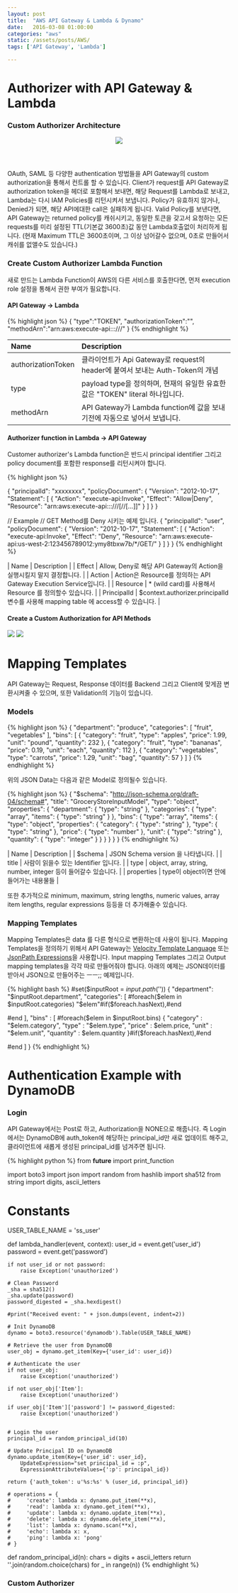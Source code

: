 ```yaml
---
layout: post
title:  "AWS API Gateway & Lambda & Dynamo"
date:   2016-03-08 01:00:00
categories: "aws"
static: /assets/posts/AWS/
tags: ['API Gateway', 'Lambda']

---
```


# Authorizer with API Gateway & Lambda 

### Custom Authorizer Architecture

<header>
<img src="{{ page.static }}custom-auth-workflow.png" class="img-responsive img-rounded img-fluid">
</header>

OAuth, SAML 등 다양한 authentication 방법들을 API Gateway의 custom authorization을 통해서 컨트롤 할 수 있습니다.
Client가 request를 API Gateway로 authorization token을 헤더로 포함해서 보내면, 해당 Request를 Lambda로 보내고, 
Lambda는 다시 IAM Policies를 리턴시켜서 보냅니다. Policy가 유효하지 않거나, Denied가 되면, 해당 API에대한 call은 실패하게 됩니다.
Valid Policy를 보낸다면, API Gateway는 returned policy를 캐쉬시키고, 동일한 토큰을 갖고서 요청하는 모든 requests를 
미리 설정된 TTL(기본값 3600초)값 동안 Lambda호출없이 처리하게 됩니다.
(현재 Maximum TTL은 3600초이며, 그 이상 넘어갈수 없으며, 0초로 만들어서 캐쉬를 없앨수도 있습니다.)

### Create Custom Authorizer Lambda Function

새로 만드는 Lambda Function이 AWS의 다른 서비스를 호출한다면, 먼저 execution role 설정을 통해서 권한 부여가 필요합니다.


#### **API Gateway -> Lambda**

{% highlight json %}
{
    "type":"TOKEN",
    "authorizationToken":"<caller-supplied-token>",
    "methodArn":"arn:aws:execute-api:<regionId>:<accountId>:<apiId>/<stage>/<method>/<resourcePath>"
}
{% endhighlight %}

| Name | Description |
|:-----|:------------|
| authorizationToken | 클라이언트가 Api Gateway로 request의 header에 붙여서 보내는 Auth-Token의 개념 |
| type | payload type을 정의하며, 현재의 유일한 유효한 값은 "TOKEN" literal 하나입니다. |
| methodArn | API Gateway가 Lambda function에 값을 보내기전에 자동으로 넣어서 보냅니다. |

#### **Authorizer function in Lambda -> API Gateway**

Customer authorizer's Lambda function은 반드시 principal identifier 그리고 policy document를 포함한 response를 리턴시켜야 합니다.

{% highlight json %}

{
  "principalId": "xxxxxxxx",
  "policyDocument": {
    "Version": "2012-10-17",
    "Statement": [
      {
        "Action": "execute-api:Invoke",
        "Effect": "Allow|Deny",
        "Resource": "arn:aws:execute-api:<regionId>:<accountId>:<appId>/<stage>/<httpVerb>/[<resource>/<httpVerb>/[...]]"
      }
    ]
  }
}

// Example
// GET Method를 Deny 시키는 예제 입니다.
{
  "principalId": "user",
  "policyDocument": {
    "Version": "2012-10-17",
    "Statement": [
      {
        "Action": "execute-api:Invoke",
        "Effect": "Deny",
        "Resource": "arn:aws:execute-api:us-west-2:123456789012:ymy8tbxw7b/*/GET/"
      }
    ]
  }
}
{% endhighlight %}

| Name | Description |
| Effect | Allow, Deny로 해당 API Gateway의 Action을 실행시킬지 말지 결정합니다. |
| Action | Action은 Resource를 정의하는 API Gateway Execution Service입니다. |
| Resource | * (wild card)를 사용해서 Resource 를 정의할수 있습니다. |
| PrincipalId | $context.authorizer.principalId 변수를 사용해 mapping table 에 access할 수 있습니다. |

#### Create a Custom Authorization for API Methods

<img src="{{ page.static }}gateway_authorizer.png" class="img-responsive img-rounded img-fluid">

<img src="{{ page.static }}custom-auth-set-authorizer-on-method.png" class="img-responsive img-rounded img-fluid">


# Mapping Templates

API Gateway는 Request, Response 데이터를 Backend 그리고 Client에 맞게끔 변환시켜줄 수 있으며, 또한 Validation의 기능이 있습니다.

### Models

{% highlight json %}
{
  "department": "produce",
  "categories": [
    "fruit",
    "vegetables"
  ],
  "bins": [
    {
      "category": "fruit",
      "type": "apples",
      "price": 1.99,
      "unit": "pound",
      "quantity": 232
    },
    {
      "category": "fruit",
      "type": "bananas",
      "price": 0.19,
      "unit": "each",
      "quantity": 112
    },
    {
      "category": "vegetables",
      "type": "carrots",
      "price": 1.29,
      "unit": "bag",
      "quantity": 57
    }
  ]
}
{% endhighlight %}

위의 JSON Data는 다음과 같은 Model로 정의될수 있습니다. 



{% highlight json %}
{
  "$schema": "http://json-schema.org/draft-04/schema#",
  "title": "GroceryStoreInputModel",
  "type": "object",
  "properties": {
    "department": { "type": "string" },
    "categories": {
      "type": "array",
      "items": { "type": "string" }
    },
    "bins": {
      "type": "array",
      "items": {
        "type": "object",
        "properties": {
          "category": { "type": "string" },
          "type": { "type": "string" },
          "price": { "type": "number" },
          "unit": { "type": "string" },
          "quantity": { "type": "integer" }
        }
      }
    }
  }
}
{% endhighlight %}

| Name | Description |
| $schema | JSON Schema version 을 나타냅니다.  |
| title | 사람이 읽을수 있는 Identifier 입니다. |
| type | object, array, string, number, integer 등이 들어갈수 있습니다. |
| properties | type이 object이면 안에 들어가는 내용물들 | 

또한 추가적으로 minimum, maximum, string lengths, numeric values, array item lengths, regular expressions 등등을
더 추가해줄수 있습니다.

### Mapping Templates

Mapping Templates은 data 를 다른 형식으로 변환하는데 사용이 됩니다. 
Mapping Templates을 정의하기 위해서 API Gateway는 [Velocity Template Language][Velocity] 
또는 [JsonPath Expressions][JSON Path]을 사용합니다. 
Input mapping Templates 그리고 Output mapping templates을 각각 따로 만들어줘야 합니다.
아래의 예제는 JSON데이터를 받아서 JSON으로 만들어주는 ㅡㅡ;; 예제입니다.

{% highlight bash %}
#set($inputRoot = $input.path('$'))
{
  "department": "$inputRoot.department",
  "categories": [
#foreach($elem in $inputRoot.categories)
    "$elem"#if($foreach.hasNext),#end
        
#end
  ],
  "bins" : [
#foreach($elem in $inputRoot.bins)
    {
      "category" : "$elem.category",
      "type" : "$elem.type",
      "price" : $elem.price,
      "unit" : "$elem.unit",
      "quantity" : $elem.quantity
    }#if($foreach.hasNext),#end
        
#end
  ]
}
{% endhighlight %}


# Authentication Example with DynamoDB


### Login

API Gateway에서는 Post로 하고, Authorization을 NONE으로 해줍니다.
즉 Login에서는 DynamoDB에 auth_token에 해당하는 principal_id만 새로 업데이트 해주고, 클라이언트에 새롭게 생성된
principal_id를 넘겨주면 됩니다. 



{% highlight python %}
from __future__ import print_function

import boto3
import json
import random
from hashlib import sha512
from string import digits, ascii_letters

# Constants
USER_TABLE_NAME = 'ss_user'

def lambda_handler(event, context):
    user_id = event.get('user_id')
    password = event.get('password')
    
    if not user_id or not password:
        raise Exception('unauthorized')
    
    # Clean Password
    _sha = sha512()
    _sha.update(password)
    password_digested = _sha.hexdigest()
    
    #print("Received event: " + json.dumps(event, indent=2))
    
    # Init DynamoDB
    dynamo = boto3.resource('dynamodb').Table(USER_TABLE_NAME)
    
    # Retrieve the user from DynamoDB
    user_obj = dynamo.get_item(Key={'user_id': user_id})
    
    # Authenticate the user
    if not user_obj:
        raise Exception('unauthorized')
        
    if not user_obj['Item']:
        raise Exception('unauthorized')
    
    if user_obj['Item']['password'] != password_digested:
        raise Exception('unauthorized')
    
    
    # Login the user
    principal_id = random_principal_id(10)
    
    # Update Principal ID on DynamoDB
    dynamo.update_item(Key={'user_id': user_id}, 
        UpdateExpression="set principal_id = :p",
        ExpressionAttributeValues={':p': principal_id})
    
    return {'auth_token': u'%s:%s' % (user_id, principal_id)}
    
    # operations = {
    #     'create': lambda x: dynamo.put_item(**x),
    #     'read': lambda x: dynamo.get_item(**x),
    #     'update': lambda x: dynamo.update_item(**x),
    #     'delete': lambda x: dynamo.delete_item(**x),
    #     'list': lambda x: dynamo.scan(**x),
    #     'echo': lambda x: x,
    #     'ping': lambda x: 'pong'
    # }
        
def random_principal_id(n):
    chars =  digits + ascii_letters
    return ''.join(random.choice(chars) for _ in range(n))
{% endhighlight %}



### Custom Authorizer 




[Velocity]: http://velocity.apache.org/engine/devel/vtl-reference.html
[JSON Path]: http://goessner.net/articles/JsonPath/